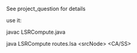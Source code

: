 See project_question for details

use it:

javac LSRCompute.java

java LSRCompute routes.lsa \<srcNode\> \<CA/SS\>



